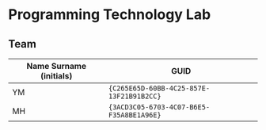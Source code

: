 # Programming Technology Lab

## Team

| Name Surname (initials) | GUID                                     |
| ----------------------- | ---------------------------------------- |
| YM                      | `{C265E65D-60BB-4C25-857E-13F21B91B2CC}` |
| MH                      | `{3ACD3C05-6703-4C07-B6E5-F35A8BE1A96E}` |